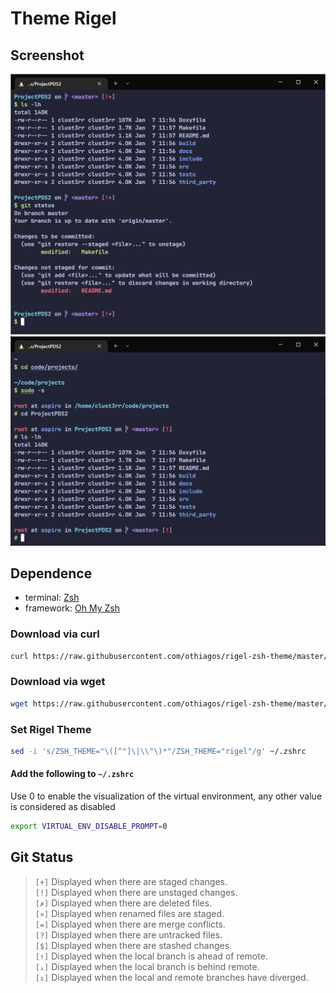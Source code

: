 # Theme Rigel

## **Screenshot**
![image1](https://raw.githubusercontent.com/othiagos/rigel-zsh-theme/master/images/image1.png)
![image2](https://raw.githubusercontent.com/othiagos/rigel-zsh-theme/master/images/image2.png)

## **Dependence**
* terminal: [Zsh](https://www.zsh.org/) 
* framework: [Oh My Zsh](https://ohmyz.sh/)

### **Download via curl**
```bash
curl https://raw.githubusercontent.com/othiagos/rigel-zsh-theme/master/rigel.zsh-theme -sO --output-dir $ZSH_CUSTOM/themes/
```

### **Download via wget**
```bash
wget https://raw.githubusercontent.com/othiagos/rigel-zsh-theme/master/rigel.zsh-theme -qP $ZSH_CUSTOM/themes/
```

### **Set Rigel Theme**
```bash
sed -i 's/ZSH_THEME="\([^"]\|\\"\)*"/ZSH_THEME="rigel"/g' ~/.zshrc
```

#### **Add the following to `~/.zshrc`**
Use 0 to enable the visualization of the virtual environment, any other value is considered as disabled

```bash
export VIRTUAL_ENV_DISABLE_PROMPT=0
```

## **Git Status**

> `[+]` Displayed when there are staged changes.  
> `[!]` Displayed when there are unstaged changes.  
> `[✗]`	Displayed when there are deleted files.  
> `[»]`	Displayed when renamed files are staged.  
> `[=]`	Displayed when there are merge conflicts.  
> `[?]`	Displayed when there are untracked files.  
> `[$]`	Displayed when there are stashed changes.  
> `[⇡]`	Displayed when the local branch is ahead of remote.  
> `[⇣]`	Displayed when the local branch is behind remote.  
> `[⇕]`	Displayed when the local and remote branches have diverged.